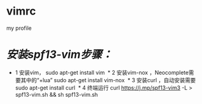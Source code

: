 # vimrc
my profile

*安装spf13-vim步骤：*
==================
  * 1 安装vim， sudo apt-get install vim
  * 2 安装vim-nox ，Neocomplete需要其中的“+lua” sudo apt-get install vim-nox
  * 3 安装curl ，自动安装需要  sudo apt-get install curl
  * 4 终端运行 curl https://j.mp/spf13-vim3 -L > spf13-vim.sh && sh spf13-vim.sh

